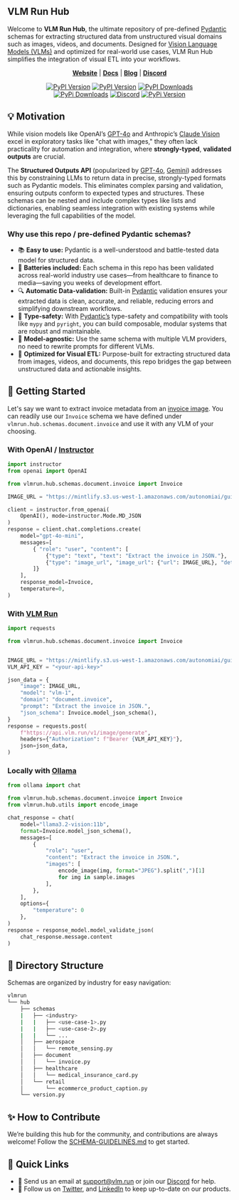 ## VLM Run Hub

Welcome to **VLM Run Hub**, the ultimate repository of pre-defined [Pydantic](https://docs.pydantic.dev/latest/) schemas for extracting structured data from unstructured visual domains such as images, videos, and documents. Designed for [Vision Language Models (VLMs)](https://huggingface.co/blog/vlms) and optimized for real-world use cases, VLM Run Hub simplifies the integration of visual ETL into your workflows.


<p align="center">
<a href="https://vlm.run"><b>Website</b></a> | <a href="https://docs.vlm.run/"><b>Docs</b></a> | <a href="https://docs.vlm.run/blog"><b>Blog</b></a> | <a href="https://discord.gg/CCY8cYNC"><b>Discord</b></a>
</p>
<p align="center">
<a href="https://pypi.org/project/vlmrun-hub/"><img alt="PyPI Version" src="https://badge.fury.io/py/vlmrun-hub.svg"></a>
<a href="https://pypi.org/project/vlmrun-hub/"><img alt="PyPI Version" src="https://img.shields.io/pypi/pyversions/vlmrun-hub"></a>
<a href="https://www.pepy.tech/projects/vlmrun-hub"><img alt="PyPI Downloads" src="https://img.shields.io/pypi/dm/vlmrun-hub"></a><br>
<a href="https://github.com/vlm-run/vlmrun-hub/blob/main/LICENSE"><img alt="PyPi Downloads" src="https://img.shields.io/github/license/vlm-run/hub.svg"></a>
<a href="https://discord.gg/4jgyECY4rq"><img alt="Discord" src="https://img.shields.io/badge/discord-chat-purple?color=%235765F2&label=discord&logo=discord"></a>
<a href="https://twitter.com/vlmrun"><img alt="PyPi Version" src="https://img.shields.io/twitter/follow/vlmrun.svg?style=social&logo=twitter"></a>
</p>

## 💡 Motivation

While vision models like OpenAI’s [GPT-4o](https://openai.com/index/hello-gpt-4o/) and Anthropic’s [Claude Vision](https://www.anthropic.com/claude) excel in exploratory tasks like "chat with images," they often lack practicality for automation and integration, where **strongly-typed**, **validated outputs** are crucial.

The **Structured Outputs API** (popularized by [GPT-4o](https://openai.com/index/introducing-structured-outputs-in-the-api/), [Gemini](https://ai.google.dev/gemini-api/docs/structured-output)) addresses this by constraining LLMs to return data in precise, strongly-typed formats such as Pydantic models. This eliminates complex parsing and validation, ensuring outputs conform to expected types and structures. These schemas can be nested and include complex types like lists and dictionaries, enabling seamless integration with existing systems while leveraging the full capabilities of the model.

### Why use this repo / pre-defined Pydantic schemas?

- 📚 **Easy to use:** Pydantic is a well-understood and battle-tested data model for structured data.
- 🔋 **Batteries included:**  Each schema in this repo has been validated across real-world industry use cases—from healthcare to finance to media—saving you weeks of development effort.
- 🔍 **Automatic Data-validation:** Built-in [Pydantic](https://docs.pydantic.dev/latest/) validation ensures your extracted data is clean, accurate, and reliable, reducing errors and simplifying downstream workflows.
- 🔌 **Type-safety:** With [Pydantic’s](https://docs.pydantic.dev/latest/) type-safety and compatibility with tools like `mypy` and `pyright`, you can build composable, modular systems that are robust and maintainable.
- 🧰 **Model-agnostic:** Use the same schema with multiple VLM providers, no need to rewrite prompts for different VLMs.
- 🚀 **Optimized for Visual ETL:** Purpose-built for extracting structured data from images, videos, and documents, this repo bridges the gap between unstructured data and actionable insights.


## 🚀 Getting Started

Let's say we want to extract invoice metadata from an [invoice image](https://mintlify.s3.us-west-1.amazonaws.com/autonomiai/guides/doc-ai/images/sample-invoice.jpg). You can readily use our `Invoice` schema we have defined under `vlmrun.hub.schemas.document.invoice` and use it with any VLM of your choosing.

### With OpenAI / [Instructor](https://github.com/jxnl/instructor)

```python
import instructor
from openai import OpenAI

from vlmrun.hub.schemas.document.invoice import Invoice

IMAGE_URL = "https://mintlify.s3.us-west-1.amazonaws.com/autonomiai/guides/doc-ai/images/sample-invoice.jpg"

client = instructor.from_openai(
    OpenAI(), mode=instructor.Mode.MD_JSON
)
response = client.chat.completions.create(
    model="gpt-4o-mini",
    messages=[
        { "role": "user", "content": [
            {"type": "text", "text": "Extract the invoice in JSON."},
            {"type": "image_url", "image_url": {"url": IMAGE_URL}, "detail": "auto"}
        ]}
    ],
    response_model=Invoice,
    temperature=0,
)
```

### With [VLM Run](https://vlm.run)

```python
import requests

from vlmrun.hub.schemas.document.invoice import Invoice


IMAGE_URL = "https://mintlify.s3.us-west-1.amazonaws.com/autonomiai/guides/doc-ai/images/sample-invoice.jpg"
VLM_API_KEY = "<your-api-key>"

json_data = {
    "image": IMAGE_URL,
    "model": "vlm-1",
    "domain": "document.invoice",
    "prompt": "Extract the invoice in JSON.",
    "json_schema": Invoice.model_json_schema(),
}
response = requests.post(
    f"https://api.vlm.run/v1/image/generate",
    headers={"Authorization": f"Bearer {VLM_API_KEY}"},
    json=json_data,
)
```

### Locally with [Ollama](https://ollama.com)

```python
from ollama import chat

from vlmrun.hub.schemas.document.invoice import Invoice
from vlmrun.hub.utils import encode_image

chat_response = chat(
    model="llama3.2-vision:11b",
    format=Invoice.model_json_schema(),
    messages=[
        {
            "role": "user",
            "content": "Extract the invoice in JSON.",
            "images": [
                encode_image(img, format="JPEG").split(",")[1]
                for img in sample.images
            ],
        },
    ],
    options={
        "temperature": 0
    },
)
response = response_model.model_validate_json(
    chat_response.message.content
)
```

## 📂 Directory Structure

Schemas are organized by industry for easy navigation:

```bash
vlmrun
└── hub
    ├── schemas
    |   ├── <industry>
    |   |   ├── <use-case-1>.py
    |   |   ├── <use-case-2>.py
    |   |   └── ...
    │   ├── aerospace
    │   │   └── remote_sensing.py
    │   ├── document
    │   │   └── invoice.py
    │   ├── healthcare
    │   │   └── medical_insurance_card.py
    │   └── retail
    │       └── ecommerce_product_caption.py
    └── version.py
```

## ✨ How to Contribute

We’re building this hub for the community, and contributions are always welcome! Follow the [SCHEMA-GUIDELINES.md](docs/SCHEMA-GUIDELINES.md) to get started.

## 🔗  Quick Links

* 💬 Send us an email at [support@vlm.run](mailto:support@vlm.run) or join our [Discord](https://discord.gg/CCY8cYNC) for help.
* 📣 Follow us on [Twitter](https://x.com/vlmrun), and [LinkedIn](https://www.linkedin.com/company/vlm-run) to keep up-to-date on our products.
